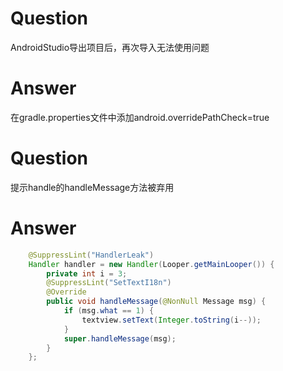 # Question
  AndroidStudio导出项目后，再次导入无法使用问题
# Answer
  在gradle.properties文件中添加android.overridePathCheck=true
# Question
  提示handle的handleMessage方法被弃用
# Answer
```java
    @SuppressLint("HandlerLeak")
    Handler handler = new Handler(Looper.getMainLooper()) {
        private int i = 3;
        @SuppressLint("SetTextI18n")
        @Override
        public void handleMessage(@NonNull Message msg) {
            if (msg.what == 1) {
                textview.setText(Integer.toString(i--));
            }
            super.handleMessage(msg);
        }
    };
```
  
